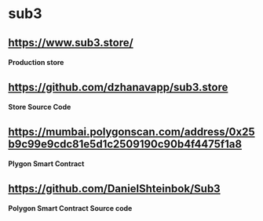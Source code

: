 # sub3

## https://www.sub3.store/ 
#### Production store

## https://github.com/dzhanavapp/sub3.store
#### Store Source Code

## https://mumbai.polygonscan.com/address/0x25b9c99e9cdc81e5d1c2509190c90b4f4475f1a8
#### Plygon Smart Contract

## https://github.com/DanielShteinbok/Sub3
#### Polygon Smart Contract Source code

